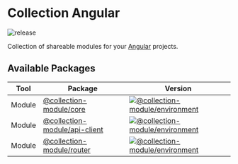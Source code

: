 # Collection Angular

![release](https://github.com/developer239/collection-angular/workflows/release/badge.svg)

Collection of shareable modules for your [Angular](https://github.com/angular/angular) projects.

## Available Packages

| Tool   | Package                                                     | Version                                                     |
| ------ | ----------------------------------------------------------- | ----------------------------------------------------------- |
| Module | [@collection-module/core](packages/module/core)             | [![@collection-module/environment][core]][core]             |
| Module | [@collection-module/api-client](packages/module/api-client) | [![@collection-module/environment][api-client]][api-client] |
| Module | [@collection-module/router](packages/module/router)         | [![@collection-module/environment][router]][router]         |

[core]: https://badge.fury.io/js/@collection-angular%2Fcore.svg
[core]: https://badge.fury.io/js/@collection-angular%2Fcore
[api-client]: https://badge.fury.io/js/@collection-angular%2Fapi-client.svg
[api-client]: https://badge.fury.io/js/@collection-angular%2Fapi-client
[router]: https://badge.fury.io/js/@collection-angular%2Frouter.svg
[router]: https://badge.fury.io/js/@collection-angular%2Frouter
